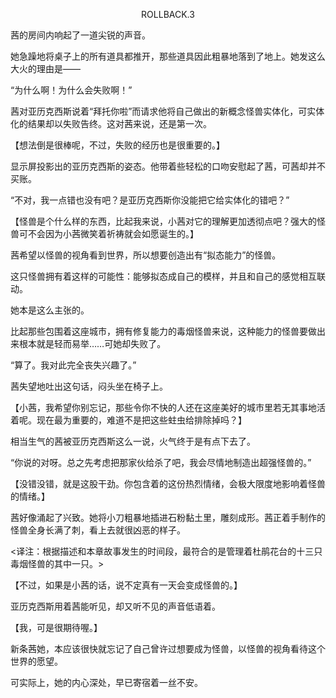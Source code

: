 <p align="center">ROLLBACK.3</p>

茜的房间内响起了一道尖锐的声音。

她急躁地将桌子上的所有道具都推开，那些道具因此粗暴地落到了地上。她发这么大火的理由是——

“为什么啊！为什么会失败啊！”

茜对亚历克西斯说着“拜托你啦”而请求他将自己做出的新概念怪兽实体化，可实体化的结果却以失败告终。这对茜来说，还是第一次。

【想法倒是很棒呢，不过，失败的经历也是很重要的。】

显示屏投影出的亚历克西斯的姿态。他带着些轻松的口吻安慰起了茜，可茜却并不买账。

“不对，我一点错也没有吧？是亚历克西斯你没能把它给实体化的错吧？”

【怪兽是个什么样的东西，比起我来说，小茜对它的理解更加透彻点吧？强大的怪兽可不会因为小茜微笑着祈祷就会如愿诞生的。】

茜希望以怪兽的视角看到世界，所以想要创造出有“拟态能力”的怪兽。

这只怪兽拥有着这样的可能性：能够拟态成自己的模样，并且和自己的感觉相互联动。

她本是这么主张的。

比起那些包围着这座城市，拥有修复能力的毒烟怪兽来说，这种能力的怪兽要做出来根本就是轻而易举……可她却失败了。

“算了。我对此完全丧失兴趣了。”

茜失望地吐出这句话，闷头坐在椅子上。

【小茜，我希望你别忘记，那些令你不快的人还在这座美好的城市里若无其事地活着呢。现在最为重要的，难道不是把这些蛀虫给排除掉吗？】

相当生气的茜被亚历克西斯这么一说，火气终于是有点下去了。

“你说的对呀。总之先考虑把那家伙给杀了吧，我会尽情地制造出超强怪兽的。”

【没错没错，就是这股干劲。你包含着的这份热烈情绪，会极大限度地影响着怪兽的情绪。】

茜好像涌起了兴致。她将小刀粗暴地插进石粉黏土里，雕刻成形。茜正着手制作的怪兽全身长满了刺，看上去就很凶恶的样子。

<译注：根据描述和本章故事发生的时间段，最符合的是管理着杜鹃花台的十三只毒烟怪兽的其中一只。>

【不过，如果是小茜的话，说不定真有一天会变成怪兽的。】

亚历克西斯用着茜能听见，却又听不见的声音低语着。

【我，可是很期待喔。】

新条茜她，本应该很快就忘记了自己曾许过想要成为怪兽，以怪兽的视角看待这个世界的愿望。

可实际上，她的内心深处，早已寄宿着一丝不安。

